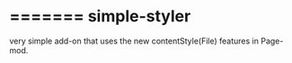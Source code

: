 =======
simple-styler
=============

very simple add-on that uses the new contentStyle(File) features in Page-mod.

